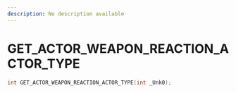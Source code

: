```yaml
---
description: No description available 
---
```


# GET_ACTOR_WEAPON_REACTION_ACTOR_TYPE

```cpp
int GET_ACTOR_WEAPON_REACTION_ACTOR_TYPE(int _Unk0);
```